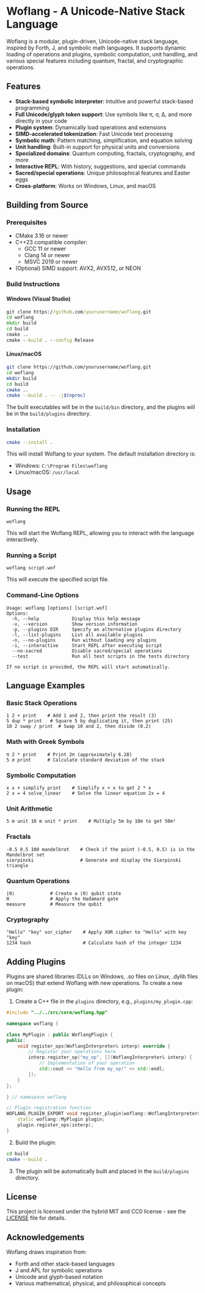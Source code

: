 # Woflang - A Unicode-Native Stack Language

Woflang is a modular, plugin-driven, Unicode-native stack language, inspired by Forth, J, and symbolic math languages. It supports dynamic loading of operations and plugins, symbolic computation, unit handling, and various special features including quantum, fractal, and cryptographic operations.

## Features

- **Stack-based symbolic interpreter**: Intuitive and powerful stack-based programming
- **Full Unicode/glyph token support**: Use symbols like π, σ, Δ, and more directly in your code
- **Plugin system**: Dynamically load operations and extensions
- **SIMD-accelerated tokenization**: Fast Unicode text processing
- **Symbolic math**: Pattern matching, simplification, and equation solving
- **Unit handling**: Built-in support for physical units and conversions
- **Specialized domains**: Quantum computing, fractals, cryptography, and more
- **Interactive REPL**: With history, suggestions, and special commands
- **Sacred/special operations**: Unique philosophical features and Easter eggs
- **Cross-platform**: Works on Windows, Linux, and macOS

## Building from Source

### Prerequisites

- CMake 3.16 or newer
- C++23 compatible compiler:
  - GCC 11 or newer
  - Clang 14 or newer
  - MSVC 2019 or newer
- (Optional) SIMD support: AVX2, AVX512, or NEON

### Build Instructions

#### Windows (Visual Studio)

```cmd
git clone https://github.com/yourusername/woflang.git
cd woflang
mkdir build
cd build
cmake ..
cmake --build . --config Release
```

#### Linux/macOS

```bash
git clone https://github.com/yourusername/woflang.git
cd woflang
mkdir build
cd build
cmake ..
cmake --build . -- -j$(nproc)
```

The built executables will be in the `build/bin` directory, and the plugins will be in the `build/plugins` directory.

### Installation

```bash
cmake --install .
```

This will install Woflang to your system. The default installation directory is:
- Windows: `C:\Program Files\woflang`
- Linux/macOS: `/usr/local`

## Usage

### Running the REPL

```
woflang
```

This will start the Woflang REPL, allowing you to interact with the language interactively.

### Running a Script

```
woflang script.wof
```

This will execute the specified script file.

### Command-Line Options

```
Usage: woflang [options] [script.wof]
Options:
  -h, --help            Display this help message
  -v, --version         Show version information
  -p, --plugins DIR     Specify an alternative plugins directory
  -l, --list-plugins    List all available plugins
  -n, --no-plugins      Run without loading any plugins
  -i, --interactive     Start REPL after executing script
  --no-sacred           Disable sacred/special operations
  --test                Run all test scripts in the tests directory

If no script is provided, the REPL will start automatically.
```

## Language Examples

### Basic Stack Operations

```
1 2 + print    # Add 1 and 2, then print the result (3)
5 dup * print   # Square 5 by duplicating it, then print (25)
10 2 swap / print  # Swap 10 and 2, then divide (0.2)
```

### Math with Greek Symbols

```
π 2 * print    # Print 2π (approximately 6.28)
5 σ print      # Calculate standard deviation of the stack
```

### Symbolic Computation

```
x x + simplify print    # Simplify x + x to get 2 * x
2 x = 4 solve_linear    # Solve the linear equation 2x = 4
```

### Unit Arithmetic

```
5 m unit 10 m unit * print    # Multiply 5m by 10m to get 50m²
```

### Fractals

```
-0.5 0.5 100 mandelbrot    # Check if the point (-0.5, 0.5) is in the Mandelbrot set
sierpinski                 # Generate and display the Sierpinski triangle
```

### Quantum Operations

```
|0⟩             # Create a |0⟩ qubit state
H               # Apply the Hadamard gate
measure         # Measure the qubit
```

### Cryptography

```
"Hello" "key" xor_cipher    # Apply XOR cipher to "Hello" with key "key"
1234 hash                   # Calculate hash of the integer 1234
```

## Adding Plugins

Plugins are shared libraries (DLLs on Windows, .so files on Linux, .dylib files on macOS) that extend Woflang with new operations. To create a new plugin:

1. Create a C++ file in the `plugins` directory, e.g., `plugins/my_plugin.cpp`:

```cpp
#include "../../src/core/woflang.hpp"

namespace woflang {

class MyPlugin : public WoflangPlugin {
public:
    void register_ops(WoflangInterpreter& interp) override {
        // Register your operations here
        interp.register_op("my_op", [](WoflangInterpreter& interp) {
            // Implementation of your operation
            std::cout << "Hello from my_op!" << std::endl;
        });
    }
};

} // namespace woflang

// Plugin registration function
WOFLANG_PLUGIN_EXPORT void register_plugin(woflang::WoflangInterpreter& interp) {
    static woflang::MyPlugin plugin;
    plugin.register_ops(interp);
}
```

2. Build the plugin:

```bash
cd build
cmake --build .
```

3. The plugin will be automatically built and placed in the `build/plugins` directory.

## License

This project is licensed under the hybrid MIT and CC0 license - see the [LICENSE](LICENSE) file for details.

## Acknowledgements

Woflang draws inspiration from:
- Forth and other stack-based languages
- J and APL for symbolic operations
- Unicode and glyph-based notation
- Various mathematical, physical, and philosophical concepts